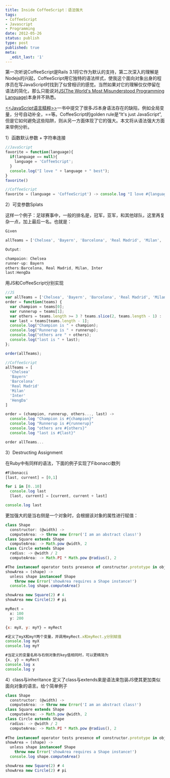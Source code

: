 ```yaml
---
title: Inside CoffeeScript：语法强大
tags:
- CoffeeScript
- Javascript
- Programming
date: 2012-05-26
status: publish
type: post
published: true
meta:
  _edit_last: '1'
---
```

第一次听说CoffeeScript是Rails 3.1将它作为默认的支持，第二次深入的理解是Nodejs的兴起，CoffeeScript用它独特的语法样式，使我这个面向对象出身的程序员在写JavaScript时找到了似曾相识的感觉。当然如果对它的理解仅仅停留在语法的简化，那么只能说对[JS(The World's Most Misunderstood Programming Language)](http://javascript.crockford.com/javascript.html)本身并不熟悉。

[<<JavaScript语言精粹>>](http://book.douban.com/subject/3590768/)一书中提交了很多JS本身语法存在的缺陷，例如全局变量，分号自动补全，==等。CoffeeScript的golden rule是“It's just JavaScript”, 但是它如何避免这些陷阱，则从另一方面体现了它的强大。本文将从语法强大方面来举例分析。

1）函数默认参数 + 字符串连接

```js
//JavaScript
favorite = function(language){
  if(language == null){
    language = 'CoffeeScript';
  }
  console.log("I love " + language + " best");
}
favorite()

//CoffeeScript
favorite = (language = 'CoffeeScript') -> console.log "I love #{language} best"
```
2）可变参数Splats

这样一个例子：足球赛事中，一般的排名是，冠军，亚军，和其他球队，这里再复杂一点，加上最后一名。也就是：

```js
Given

allTeams = ['Chelsea', 'Bayern', 'Barcelona', 'Real Madrid', 'Milan', 'Inter', 'HengDa']

Output:

champaion: Chelsea
runner-up: Bayern
others:Barcelona, Real Madrid, Milan, Inter
last:HengDa
```
用JS和CoffeeScript分别实现

```js
//JS
var allTeams = ['Chelsea', 'Bayern', 'Barcelona', 'Real Madrid', 'Milan', 'Inter', 'HengDa'];
order = function(teams) {
  var champion = teams[0];
  var runnerup = teams[1];
  var others = teams.length >= 3 ? teams.slice(2, teams.length - 1) : [];
  var last = teams[teams.length - 1];
  console.log("Champion is " + champion);
  console.log("Runnerup is " + runnerup);
  console.log("others are " + others);
  console.log("last is " + last);
};

order(allTeams);

//CoffeeScript
allTeams = [
  'Chelsea'
  'Bayern'
  'Barcelona'
  'Real Madrid'
  'Milan'
  'Inter'
  'HengDa'
]

order = (champion, runnerup, others..., last) ->
  console.log "Champion is #{champion}"
  console.log "Runnerup is #{runnerup}"
  console.log "others are #{others}"
  console.log "last is #{last}"

order allTeams...
```
3）Destructing Assignment

在Ruby中有同样的语法，下面的例子实现了Fibonacci数列

```js
#Fibonacci
[last, current] = [0,1]

for i in [0..10]
  console.log last
  [last, current] = [current, current + last] 

console.log last
```
更加强大的是当右侧是一个对象时，会根据该对象的属性进行赋值：

```js
class Shape
  constructor: (@width) ->
  computeArea: -> throw new Error('I am an abstract class!')
class Square extends Shape
  computeArea: -> Math.pow @width, 2
class Circle extends Shape
  radius: -> @width / 2
  computeArea: -> Math.PI * Math.pow @radius(), 2

#The instanceof operator tests presence of constructor.prototype in object prototype chain.
showArea = (shape) ->
  unless shape instanceof Shape
    throw new Error('showArea requires a Shape instance!') 
  console.log shape.computeArea()

showArea new Square(2) # 4 
showArea new Circle(2) # pi
```

```js
myRect =
  x: 100
  y: 200

{x: myX, y: myY} = myRect

#定义了myX和myY两个变量，并调用myRect.x和myRect.y分别赋值
console.log myX
console.log myY

#当定义的变量名称与右侧对象的key值相同时，可以更精简为
{x, y} = myRect
console.log x
console.log y
```
4）class与inheritance
定义了class与extends来是语法来包装JS使其更加类似面向对象的语言。给个简单例子

```js
class Shape
  constructor: (@width) ->
  computeArea: -> throw new Error('I am an abstract class!')
class Square extends Shape
  computeArea: -> Math.pow @width, 2
class Circle extends Shape
  radius: -> @width / 2
  computeArea: -> Math.PI * Math.pow @radius(), 2
  
#The instanceof operator tests presence of constructor.prototype in object prototype chain.
showArea = (shape) ->
  unless shape instanceof Shape
    throw new Error('showArea requires a Shape instance!') 
  console.log shape.computeArea()

showArea new Square(2) # 4 
showArea new Circle(2) # pi
```

